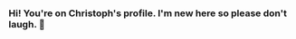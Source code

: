 ### Hi! You're on Christoph's profile. I'm new here so please don't laugh. 👋

<!--
- self employed for 20+ years selling tools
- music and concert nerd
- rhineland based
- no cat to talk to
-->
